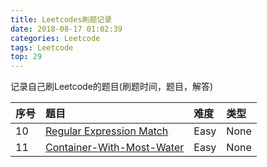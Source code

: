 ```yaml
---
title: Leetcodes刷题记录
date: 2018-08-17 01:02:39
categories: Leetcode
tags: Leetcode
top: 29
---
```

记录自己刷Leetcode的题目(刷题时间，题目，解答)

| 序号 | 题目                                                                  | 难度 | 类型 |
| :--- | :-------------------------------------------------------------------- | :--- | :--- |
| 10   | [Regular Expression Match](../Leetcode-10-Regular-Expression-Match)   | Easy | None |
| 11   | [Container-With-Most-Water](../Leetcode-11-Container-With-Most-Water) | Easy | None |
